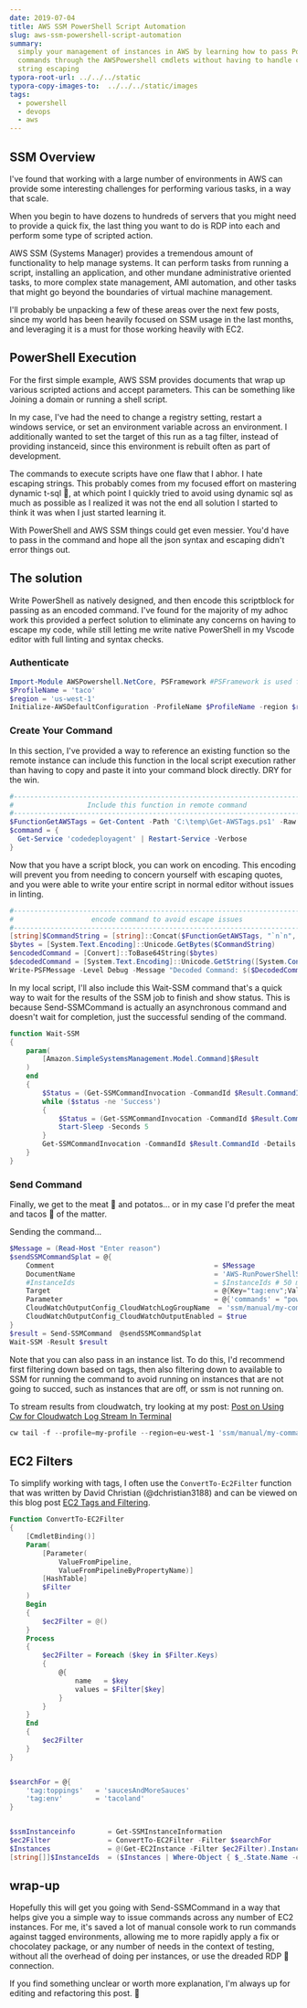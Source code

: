 ```yaml
---
date: 2019-07-04
title: AWS SSM PowerShell Script Automation
slug: aws-ssm-powershell-script-automation
summary:
  simply your management of instances in AWS by learning how to pass PowerShell
  commands through the AWSPowershell cmdlets without having to handle complicated
  string escaping
typora-root-url: ../../../static
typora-copy-images-to:  ../../../static/images
tags:
  - powershell
  - devops
  - aws
---
```


## SSM Overview

I've found that working with a large number of environments in AWS can provide some interesting challenges for performing various tasks, in a way that scale.

When you begin to have dozens to hundreds of servers that you might need to provide a quick fix, the last thing you want to do is RDP into each and perform some type of scripted action.

AWS SSM (Systems Manager) provides a tremendous amount of functionality to help manage systems. It can perform tasks from running a script, installing an application, and other mundane administrative oriented tasks, to more complex state management, AMI automation, and other tasks that might go beyond the boundaries of virtual machine management.

I'll probably be unpacking a few of these areas over the next few posts, since my world has been heavily focused on SSM usage in the last months, and leveraging it is a must for those working heavily with EC2.

## PowerShell Execution

For the first simple example, AWS SSM provides documents that wrap up various scripted actions and accept parameters. This can be something like Joining a domain or running a shell script.

In my case, I've had the need to change a registry setting, restart a windows service, or set an environment variable across an environment. I additionally wanted to set the target of this run as a tag filter, instead of providing instanceid, since this environment is rebuilt often as part of development.

The commands to execute scripts have one flaw that I abhor. I hate escaping strings. This probably comes from my focused effort on mastering dynamic t-sql :hankey:, at which point I quickly tried to avoid using dynamic sql as much as possible as I realized it was not the end all solution I started to think it was when I just started learning it.

With PowerShell and AWS SSM things could get even messier. You'd have to pass in the command and hope all the json syntax and escaping didn't error things out.

## The solution

Write PowerShell as natively designed, and then encode this scriptblock for passing as an encoded command. I've found for the majority of my adhoc work this provided a perfect solution to eliminate any concerns on having to escape my code, while still letting me write native PowerShell in my Vscode editor with full linting and syntax checks.

### Authenticate

```powershell
Import-Module AWSPowershell.NetCore, PSFramework #PSFramework is used for better config and logging. I include with any work i do
$ProfileName = 'taco'
$region = 'us-west-1'
Initialize-AWSDefaultConfiguration -ProfileName $ProfileName -region $region
```

### Create Your Command

In this section, I've provided a way to reference an existing function so the remote instance can include this function in the local script execution rather than having to copy and paste it into your command block directly. DRY for the win.

```powershell
#----------------------------------------------------------------------------#
#                  Include this function in remote command                   #
#----------------------------------------------------------------------------#
$FunctionGetAWSTags = Get-Content -Path 'C:\temp\Get-AWSTags.ps1' -Raw
$command = {
  Get-Service 'codedeployagent' | Restart-Service -Verbose
}
```

Now that you have a script block, you can work on encoding. This encoding will prevent you from needing to concern yourself with escaping quotes, and you were able to write your entire script in normal editor without issues in linting.

```powershell
#----------------------------------------------------------------------------#
#                   encode command to avoid escape issues                    #
#----------------------------------------------------------------------------#
[string]$CommandString = [string]::Concat($FunctionGetAWSTags, "`n`n", $Command.ToString())
$bytes = [System.Text.Encoding]::Unicode.GetBytes($CommandString)
$encodedCommand = [Convert]::ToBase64String($bytes)
$decodedCommand = [System.Text.Encoding]::Unicode.GetString([System.Convert]::FromBase64String($encodedCommand));
Write-PSFMessage -Level Debug -Message "Decoded Command: $($DecodedCommand)"
```

In my local script, I'll also include this Wait-SSM command that's a quick way to wait for the results of the SSM job to finish and show status. This is because Send-SSMCommand is actually an asynchronous command and doesn't wait for completion, just the successful sending of the command.

```powershell
function Wait-SSM
{
    param(
        [Amazon.SimpleSystemsManagement.Model.Command]$Result
    )
    end
    {
        $Status = (Get-SSMCommandInvocation -CommandId $Result.CommandId -Details $true | Select-Object -ExpandProperty CommandPlugins).Status.Value
        while ($status -ne 'Success')
        {
            $Status = (Get-SSMCommandInvocation -CommandId $Result.CommandId -Details $true | Select-Object -ExpandProperty CommandPlugins).Status.Value
            Start-Sleep -Seconds 5
        }
        Get-SSMCommandInvocation -CommandId $Result.CommandId -Details $true | Select-Object InstanceId, Status | Format-Table -Autosize -Wrap
    }
}
```

### Send Command

Finally, we get to the meat :poultry_leg: and potatos... or in my case I'd prefer the meat and tacos :taco: of the matter.

Sending the command...

```powershell
$Message = (Read-Host "Enter reason")
$sendSSMCommandSplat = @{
    Comment                                       = $Message
    DocumentName                                  = 'AWS-RunPowerShellScript'
    #InstanceIds                                  = $InstanceIds # 50 max limit
    Target                                        = @{Key="tag:env";Values=@("tacoland")}
    Parameter                                     = @{'commands' = "powershell.exe -nologo -noprofile -encodedcommand $encodedCommand"  }
    CloudWatchOutputConfig_CloudWatchLogGroupName  = 'ssm/manual/my-command'
    CloudWatchOutputConfig_CloudWatchOutputEnabled = $true
}
$result = Send-SSMCommand  @sendSSMCommandSplat
Wait-SSM -Result $result
```

Note that you can also pass in an instance list.
To do this, I'd recommend first filtering down based on tags, then also filtering down to available to SSM for running the command to avoid running on instances that are not going to succed, such as instances that are off, or ssm is not running on.

To stream results from cloudwatch, try looking at my post: [Post on Using Cw for Cloudwatch Log Stream In Terminal](2020-09-16-improve-your-cloudwatch-debugging-experience-with-cw.md "Post on Using Cw for Cloudwatch Log Stream In Terminal")

```powershell
cw tail -f --profile=my-profile --region=eu-west-1 'ssm/manual/my-command'
```

## EC2 Filters

To simplify working with tags, I often use the `ConvertTo-Ec2Filter` function that was written by David Christian (@dchristian3188) and can be viewed on this blog post [EC2 Tags and Filtering](http://bit.ly/2KYcWGF).

```powershell
Function ConvertTo-EC2Filter
{
    [CmdletBinding()]
    Param(
        [Parameter(
            ValueFromPipeline,
            ValueFromPipelineByPropertyName)]
        [HashTable]
        $Filter
    )
    Begin
    {
        $ec2Filter = @()
    }
    Process
    {
        $ec2Filter = Foreach ($key in $Filter.Keys)
        {
            @{
                name   = $key
                values = $Filter[$key]
            }
        }
    }
    End
    {
        $ec2Filter
    }
}
```

```powershell

$searchFor = @{
    'tag:toppings'   = 'saucesAndMoreSauces'
    'tag:env'        = 'tacoland'
}


$ssmInstanceinfo        = Get-SSMInstanceInformation
$ec2Filter              = ConvertTo-EC2Filter -Filter $searchFor
$Instances              = @(Get-EC2Instance -Filter $ec2Filter).Instances
[string[]]$InstanceIds  = ($Instances | Where-Object { $_.State.Name -eq 'running' -and $_.InstanceId -in $ssmInstanceinfo.InstanceId } | Select-Object InstanceId -Unique).InstanceId
```


## wrap-up

Hopefully this will get you going with Send-SSMCommand in a way that helps give you a simple way to issue commands across any number of EC2 instances. For me, it's saved a lot of manual console work to run commands against tagged environments, allowing me to more rapidly apply a fix or chocolatey package, or any number of needs in the context of testing, without all the overhead of doing per instances, or use the dreaded RDP :hankey: connection.

If you find something unclear or worth more explanation, I'm always up for editing and refactoring this post. :tada:
